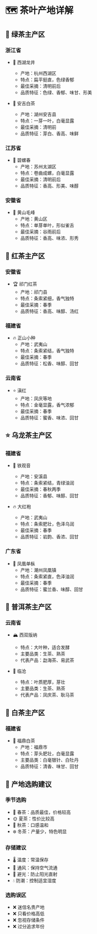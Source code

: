 # 🗺️ 茶叶产地详解

## 🍃 绿茶主产区

### 浙江省
- 🌟 西湖龙井
  - 产地：杭州西湖区
  - 特点：扁平挺直，色绿香郁
  - 最佳采摘：清明前后
  - 品质特征：色绿、香郁、味甘、形美

- 🌿 安吉白茶
  - 产地：湖州安吉县
  - 特点：一芽一叶，白毫显露
  - 最佳采摘：清明前
  - 品质特征：芽白、香高、味鲜

### 江苏省
- 💫 碧螺春
  - 产地：苏州太湖区
  - 特点：卷曲成螺，白毫显露
  - 最佳采摘：清明前后
  - 品质特征：香高、形美、味醇

### 安徽省
- 🍃 黄山毛峰
  - 产地：黄山区
  - 特点：单芽单叶，形似雀舌
  - 最佳采摘：谷雨前后
  - 品质特征：香高、味浓、形秀

## 🍁 红茶主产区

### 安徽省
- 🏆 祁门红茶
  - 产地：祁门县
  - 特点：条索紧细，香气独特
  - 最佳采摘：春季
  - 品质特征：香高、味醇、汤红

### 福建省
- 🔥 正山小种
  - 产地：武夷山
  - 特点：条索紧结，香气独特
  - 最佳采摘：春季
  - 品质特征：松香、味醇、回甘

### 云南省
- ⭐ 滇红
  - 产地：凤庆等地
  - 特点：金毫显露，香气浓郁
  - 最佳采摘：春季
  - 品质特征：蜜香、味浓、回甘

## ⭐ 乌龙茶主产区

### 福建省
- 🌺 铁观音
  - 产地：安溪县
  - 特点：条索紧结，青绿油润
  - 最佳采摘：春秋两季
  - 品质特征：香郁、味醇、回甘

- 🔥 大红袍
  - 产地：武夷山
  - 特点：条索肥壮，色泽乌润
  - 最佳采摘：春季
  - 品质特征：岩韵、香浓、回甘

### 广东省
- 🦅 凤凰单枞
  - 产地：潮州凤凰镇
  - 特点：条索紧直，色泽油润
  - 最佳采摘：春季
  - 品质特征：蜜兰香、味醇、回甘

## 🧱 普洱茶主产区

### 云南省
- 🏔️ 西双版纳
  - 特点：大叶种，适合发酵
  - 主要品类：生茶、熟茶
  - 代表产品：勐海茶、易武茶

- 🌲 临沧
  - 特点：叶质肥厚，芽壮
  - 主要品类：生茶、熟茶
  - 代表产品：凤庆茶、耿马茶

## 🌿 白茶主产区

### 福建省
- 🥇 福鼎白茶
  - 产地：福鼎市
  - 特点：芽头肥壮，白毫显露
  - 主要品类：白毫银针、白牡丹
  - 品质特征：清香、味甘、回甘

## 🎯 产地选购建议

### 季节选购
- 🌱 春茶：品质最佳，价格较高
- 🌞 夏茶：性价比较高
- 🍂 秋茶：口感温和
- ❄️ 冬茶：产量少，特色明显

### 存储建议
- 🌡️ 温度：常温保存
- 💨 通风：保持空气流通
- 🚫 避光：防止阳光直射
- 💧 防潮：控制适宜湿度

### 选购误区
- ❌ 迷信名贵产地
- ❌ 只看价格高低
- ❌ 忽视存储条件
- ❌ 过分追求年份